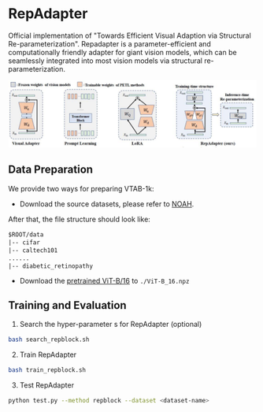 # RepAdapter

Official implementation of "Towards Efficient Visual Adaption via Structural Re-parameterization".
Repadapter is a parameter-efficient and computationally friendly adapter for giant vision models, which can be seamlessly integrated into most
 vision models via structural re-parameterization.


<p align="center">
	<img src="./misc/RepAdapter.jpg" width="1000">
</p>



## Data Preparation
We provide two ways for preparing VTAB-1k:
- Download the source datasets, please refer to [NOAH](https://github.com/ZhangYuanhan-AI/NOAH/#data-preparation).

After that, the file structure should look like:
```
$ROOT/data
|-- cifar
|-- caltech101
......
|-- diabetic_retinopathy
```
 
- Download the [pretrained ViT-B/16](https://storage.googleapis.com/vit_models/imagenet21k/ViT-B_16.npz) to `./ViT-B_16.npz`

## Training and Evaluation
1. Search the hyper-parameter s for RepAdapter (optional)
```sh 
bash search_repblock.sh
``` 

2. Train RepAdapter
```sh 
bash train_repblock.sh
``` 

3. Test RepAdapter
```sh 
python test.py --method repblock --dataset <dataset-name> 
```

 
